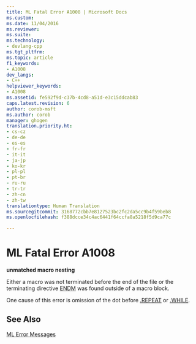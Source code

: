 ```yaml
---
title: ML Fatal Error A1008 | Microsoft Docs
ms.custom: 
ms.date: 11/04/2016
ms.reviewer: 
ms.suite: 
ms.technology:
- devlang-cpp
ms.tgt_pltfrm: 
ms.topic: article
f1_keywords:
- A1008
dev_langs:
- C++
helpviewer_keywords:
- A1008
ms.assetid: fe592f9d-c37b-4cd8-a51d-e3c15ddcab83
caps.latest.revision: 6
author: corob-msft
ms.author: corob
manager: ghogen
translation.priority.ht:
- cs-cz
- de-de
- es-es
- fr-fr
- it-it
- ja-jp
- ko-kr
- pl-pl
- pt-br
- ru-ru
- tr-tr
- zh-cn
- zh-tw
translationtype: Human Translation
ms.sourcegitcommit: 3168772cbb7e8127523bc2fc2da5cc9b4f59beb8
ms.openlocfilehash: f388dcce34c4ac6441f64ccfa8a5218f5d9ca77c

---
```

# ML Fatal Error A1008
**unmatched macro nesting**  
  
 Either a macro was not terminated before the end of the file or the terminating directive [ENDM](../../assembler/masm/endm.md) was found outside of a macro block.  
  
 One cause of this error is omission of the dot before [.REPEAT](../../assembler/masm/dot-repeat.md) or [.WHILE](../../assembler/masm/dot-while.md).  
  
## See Also  
 [ML Error Messages](../../assembler/masm/ml-error-messages.md)


<!--HONumber=Jan17_HO1-->



